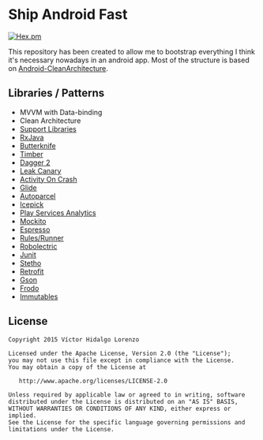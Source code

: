 Ship Android Fast
=================
[![Hex.pm](https://img.shields.io/hexpm/l/plug.svg)](http://www.apache.org/licenses/LICENSE-2.0)

This repository has been created to allow me to bootstrap everything I think it's necessary nowadays in an android app.
Most of the structure is based on [Android-CleanArchitecture](21).


Libraries / Patterns
-----------------

* MVVM with Data-binding
* Clean Architecture
* [Support Libraries][1]
* [RxJava][2]
* [Butterknife][3]
* [Timber][4]
* [Dagger 2][5]
* [Leak Canary][6]
* [Activity On Crash][7]
* [Glide][8]
* [Autoparcel][9]
* [Icepick][10]
* [Play Services Analytics][11]
* [Mockito][12]
* [Espresso][13]
* [Rules/Runner][14]
* [Robolectric][15]
* [Junit][16]
* [Stetho][17]
* [Retrofit][18]
* [Gson][19]
* [Frodo][20]
* [Immutables][22]


License
-------

    Copyright 2015 Víctor Hidalgo Lorenzo

    Licensed under the Apache License, Version 2.0 (the "License");
    you may not use this file except in compliance with the License.
    You may obtain a copy of the License at

       http://www.apache.org/licenses/LICENSE-2.0

    Unless required by applicable law or agreed to in writing, software
    distributed under the License is distributed on an "AS IS" BASIS,
    WITHOUT WARRANTIES OR CONDITIONS OF ANY KIND, either express or implied.
    See the License for the specific language governing permissions and
    limitations under the License.

[1]: http://developer.android.com/tools/support-library/index.html
[2]: https://github.com/ReactiveX/RxJava
[3]: http://jakewharton.github.io/butterknife/
[4]: https://github.com/JakeWharton/timber
[5]: http://google.github.io/dagger/
[6]: https://github.com/square/leakcanary
[7]: https://github.com/Ereza/CustomActivityOnCrash
[8]: https://github.com/bumptech/glide
[9]: https://github.com/frankiesardo/auto-parcel
[10]:https://github.com/frankiesardo/icepick
[11]:https://developers.google.com/analytics/devguides/collection/android/v4/
[12]:http://mockito.org/
[13]:https://google.github.io/android-testing-support-library/docs/index.html
[14]:https://google.github.io/android-testing-support-library/docs/index.html#junit4-rules
[15]:http://robolectric.org/
[16]:http://junit.org/
[17]:http://facebook.github.io/stetho/
[18]:http://square.github.io/retrofit/
[19]:https://github.com/google/gson
[20]:https://github.com/android10/frodo
[21]:https://github.com/android10/Android-CleanArchitecture
[22]:http://immutables.github.io/